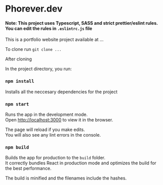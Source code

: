 # Phorever.dev

#### Note: This project uses Typescript, SASS and strict prettier/eslint rules. You can edit the rules in `.eslintrc.js` file
This is a portfolio website project available at ...

To clone run `git clone ...`

After cloning

In the project directory, you run:

### `npm install`

Installs all the neccesary dependencies for the project

### `npm start`

Runs the app in the development mode.\
Open [http://localhost:3000](http://localhost:3000) to view it in the browser.

The page will reload if you make edits.\
You will also see any lint errors in the console.

### `npm build`

Builds the app for production to the `build` folder.\
It correctly bundles React in production mode and optimizes the build for the best performance.

The build is minified and the filenames include the hashes.

